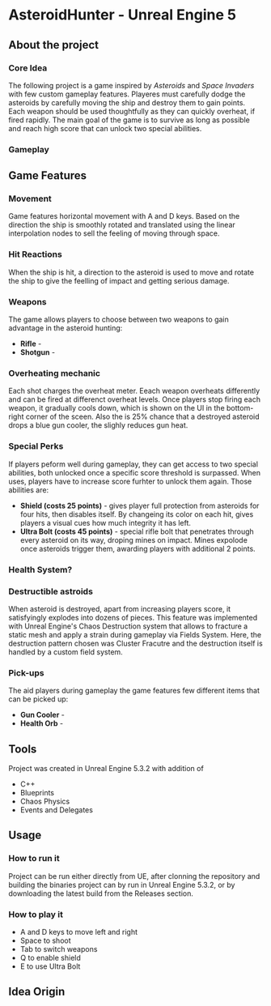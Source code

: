 # AsteroidHunter - Unreal Engine 5

## About the project
### Core Idea
The following project is a game inspired by _Asteroids_ and _Space Invaders_ with few custom gameplay features. Playeres must carefully dodge the asteroids by carefully moving the ship and destroy them to gain points. Each weapon should be used thoughtfully as they can quickly overheat, if fired rapidly. The main goal of the game is to survive as long as possible and reach high score that can unlock two special abilities.

### Gameplay


## Game Features

### Movement
Game features horizontal movement with A and D keys. Based on the direction the ship is smoothly rotated and translated using the linear interpolation nodes to sell the feeling of moving through space.

### Hit Reactions
When the ship is hit, a direction to the asteroid is used to move and rotate the ship to give the feelling of impact and getting serious damage.

### Weapons
The game allows players to choose between two weapons to gain advantage in the asteroid hunting:
* **Rifle** - 
* **Shotgun** -

### Overheating mechanic
Each shot charges the overheat meter. Eeach weapon overheats differently and can be fired at differenct overheat levels. Once players stop firing each weapon, it gradually cools down, which is shown on the UI in the bottom-right corner of the sceen. Also the is 25% chance that a destroyed asteroid drops a blue gun cooler, the slighly reduces gun heat.

### Special Perks
If players peform well during gameplay, they can get access to two special abilities, both unlocked once a specific score threshold is surpassed. When uses, players have to increase score furhter to unlock them again.
Those abilities are:
* **Shield (costs 25 points)** - gives player full protection from asteroids for four hits, then disables itself. By changeing its color on each hit, gives players a visual cues how much integrity it has left.
* **Ultra Bolt (costs 45 points)** - special rifle bolt that penetrates through every asteroid on its way, droping mines on impact. Mines expolode once asteroids trigger them, awarding players with additional 2 points.

### Health System?

### Destructible astroids
When asteroid is destroyed, apart from increasing players score, it satisfyingly explodes into dozens of pieces. This feature was implemented with Unreal Engine's Chaos Destruction system that allows to fracture a static mesh and apply a strain during gameplay via Fields System. Here, the destruction pattern chosen was Cluster Fracutre and the destruction itself is handled by a custom field system.

### Pick-ups
The aid players during gameplay the game features few different items that can be picked up:
* **Gun Cooler** - 
* **Health Orb** - 

## Tools
Project was created in Unreal Engine 5.3.2 with addition of
* C++
* Blueprints
* Chaos Physics
* Events and Delegates

## Usage
### How to run it
Project can be run either directly from UE, after clonning the repository and building the binaries project can by run in Unreal Engine 5.3.2, or by downloading the latest build from the Releases section.
### How to play it
* A and D keys to move left and right
* Space to shoot
* Tab to switch weapons
* Q to enable shield
* E to use Ultra Bolt

## Idea Origin


